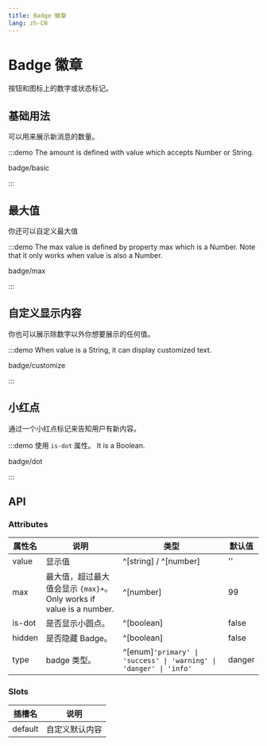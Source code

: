 ```yaml
---
title: Badge 徽章
lang: zh-CN
---
```


# Badge 徽章

按钮和图标上的数字或状态标记。

## 基础用法

可以用来展示新消息的数量。

:::demo The amount is defined with value which accepts Number or String.

badge/basic

:::

## 最大值

你还可以自定义最大值

:::demo The max value is defined by property max which is a Number. Note that it only works when value is also a Number.

badge/max

:::

## 自定义显示内容

你也可以展示除数字以外你想要展示的任何值。

:::demo When value is a String, it can display customized text.

badge/customize

:::

## 小红点

通过一个小红点标记来告知用户有新内容。

:::demo 使用 `is-dot` 属性。 It is a Boolean.

badge/dot

:::

## API

### Attributes

| 属性名 | 说明                                                                 | 类型                                                               | 默认值 |
| ------ | -------------------------------------------------------------------- | ------------------------------------------------------------------ | ------ |
| value  | 显示值                                                               | ^[string] / ^[number]                                              | ''     |
| max    | 最大值，超过最大值会显示 `{max}+`。 Only works if value is a number. | ^[number]                                                          | 99     |
| is-dot | 是否显示小圆点。                                                     | ^[boolean]                                                         | false  |
| hidden | 是否隐藏 Badge。                                                     | ^[boolean]                                                         | false  |
| type   | badge 类型。                                                         | ^[enum]`'primary' \| 'success' \| 'warning' \| 'danger' \| 'info'` | danger |

### Slots

| 插槽名  | 说明           |
| ------- | -------------- |
| default | 自定义默认内容 |
